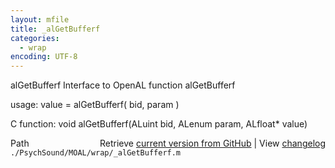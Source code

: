 ```yaml
---
layout: mfile
title: _alGetBufferf
categories:
  - wrap
encoding: UTF-8
---
```


alGetBufferf  Interface to OpenAL function alGetBufferf  

usage:  value = alGetBufferf( bid, param )  

C function:  void alGetBufferf(ALuint bid, ALenum param, ALfloat\* value)  


<div class="code_header" style="text-align:right;">
  <span style="float:left;">Path&nbsp;&nbsp;</span> <span class="counter">Retrieve <a href=
  "https://raw.github.com/Psychtoolbox-3/Psychtoolbox-3/beta/./PsychSound/MOAL/wrap/_alGetBufferf.m">current version from GitHub</a> | View <a href=
  "https://github.com/Psychtoolbox-3/Psychtoolbox-3/commits/beta/./PsychSound/MOAL/wrap/_alGetBufferf.m">changelog</a></span>
</div>
<div class="code">
  <code>./PsychSound/MOAL/wrap/_alGetBufferf.m</code>
</div>
